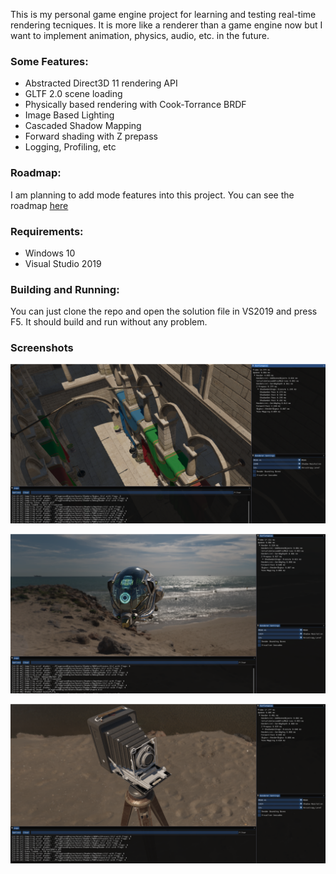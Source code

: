 This is my personal game engine project for learning and testing real-time rendering tecniques. 
It is more like a renderer than a game engine now but I want to implement animation, physics, audio, etc. in the future.

### Some Features:
- Abstracted Direct3D 11 rendering API
- GLTF 2.0 scene loading
- Physically based rendering with Cook-Torrance BRDF
- Image Based Lighting
- Cascaded Shadow Mapping
- Forward shading with Z prepass
- Logging, Profiling, etc

### Roadmap:
I am planning to add mode features into this project. You can see the roadmap [here](https://github.com/imgeself/PlaygroundEngine/projects/1)

### Requirements:
 - Windows 10
 - Visual Studio 2019
 
### Building and Running:
You can just clone the repo and open the solution file in VS2019 and press F5. It should build and run without any problem.

### Screenshots
![scrrenshot1](https://github.com/imgeself/PlaygroundEngine/blob/master/screenshots/screenshot1.png)

![scrrenshot2](https://github.com/imgeself/PlaygroundEngine/blob/master/screenshots/screenshot2.png)

![scrrenshot3](https://github.com/imgeself/PlaygroundEngine/blob/master/screenshots/screenshot3.png)